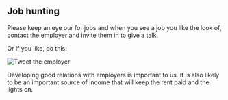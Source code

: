 ## Job hunting

Please keep an eye our for jobs and when you see a job you like the look of, contact the employer and invite them in to give a talk.

Or if you like, do this: 

![Tweet the employer](https://cloud.githubusercontent.com/assets/37059/9995677/571da2da-607b-11e5-999a-64b76a81e57f.png)

Developing good relations with employers is important to us. It is also likely to be an important source of income that will keep the rent paid and the lights on. 
